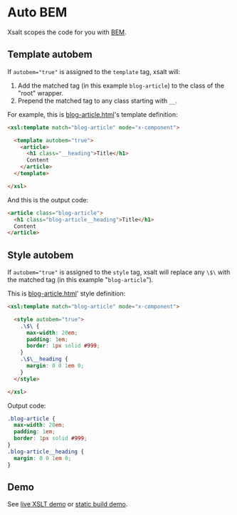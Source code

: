 # Auto BEM

Xsalt scopes the code for you with [BEM](https://getbem.com).

## Template autobem

If `autobem="true"` is assigned to the `template` tag, xsalt will:
1. Add the matched tag (in this example `blog-article`) to the class of the "root" wrapper.
2. Prepend the matched tag to any class starting with `__`.

For example, this is [blog-article.html](./components/blog-article.html)'s template definition:
```html
<xsl:template match="blog-article" mode="x-component">

  <template autobem="true">
    <article>
      <h1 class="__heading">Title</h1>
      Content
    </article>
  </template>

</xsl>
```

And this is the output code:
```html
<article class="blog-article">
  <h1 class="blog-article__heading">Title</h1>
  Content
</article>
```

## Style autobem

If `autobem="true"` is assigned to the `style` tag, xsalt will replace any `\$\` with the matched tag (in this example "`blog-article`").

This is [blog-article.html](./components/blog-article.html)' style definition:
```html
<xsl:template match="blog-article" mode="x-component">

  <style autobem="true">
    .\$\ {
      max-width: 20em;
      padding: 1em;
      border: 1px solid #999;
    }
    .\$\__heading {
      margin: 0 0 1em 0;
    }
  </style>

</xsl>
```

Output code:
```css
.blog-article {
  max-width: 20em;
  padding: 1em;
  border: 1px solid #999;
}
.blog-article__heading {
  margin: 0 0 1em 0;
}
```

## Demo

See [live XSLT demo](https://raw.githack.com/francescozaniol/xsalt/master/examples/autobem/index.xhtml) or [static build demo](https://raw.githack.com/francescozaniol/xsalt/master/examples/autobem/build.html).
